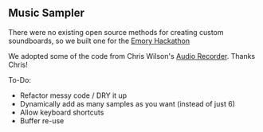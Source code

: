 ## Music Sampler

There were no existing open source methods for creating custom soundboards, so we built one for the [Emory Hackathon](https://www.hackerleague.org/hackathons/emory-hackathon-2014-co-hosted-by-microsoft/hacks/musiqu-dot-es)

We adopted some of the code from Chris Wilson's [Audio Recorder](https://github.com/cwilso/AudioRecorder). Thanks Chris!

To-Do:
- Refactor messy code / DRY it up
- Dynamically add as many samples as you want (instead of just 6)
- Allow keyboard shortcuts
- Buffer re-use
